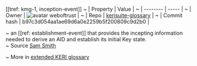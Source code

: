 [[tref: kmg-1, inception-event]]
~ | Property | Value |
~ | -------- | ----- |
~ | Owner | ![avatar](https://avatars.githubusercontent.com/u/82824804?v=4) weboftrust |
~ | Repo | [kerisuite-glossary](https://github.com/weboftrust/kerisuite-glossary) |
~ | Commit hash | b97c3d054aa1ae69d6a0e2259b5f200809c9d2b0 |

~ an [[ref: establishment-event]] that provides the incepting information needed to derive an AID and establish its initial Key state.  
~ Source [Sam Smith](https://github.com/WebOfTrust/ietf-keri/blob/main/draft-ssmith-keri.md#basic-terminology)

~ More in <a href="https://weboftrust.github.io/WOT-terms/docs/glossary/inception-event">extended KERI glossary</a>
